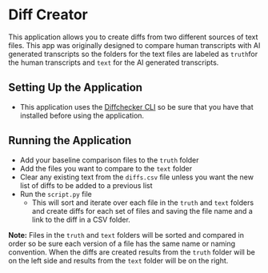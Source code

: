 # Diff Creator

This application allows you to create diffs from two different sources of text files. This app was originally designed to compare human transcripts with AI generated transcripts so the folders for the text files are labeled as `truth`for the human transcripts and `text` for the AI generated transcripts.

## Setting Up the Application
* This application uses the [Diffchecker CLI](https://www.diffchecker.com/cli/) so be sure that you have that installed before using the application.

## Running the Application
* Add your baseline comparison files to the `truth` folder
* Add the files you want to compare to the `text` folder
* Clear any existing text from the `diffs.csv` file unless you want the new list of diffs to be added to a previous list
* Run the `script.py` file
  * This will sort and iterate over each file in the `truth` and `text` folders and create diffs for each set of files and saving the file name and a link to the diff in a CSV folder.

**Note:** Files in the `truth` and `text` folders will be sorted and compared in order so be sure each version of a file has the same name or naming convention. When the diffs are created results from the `truth` folder will be on the left side and results from the `text` folder will be on the right.

